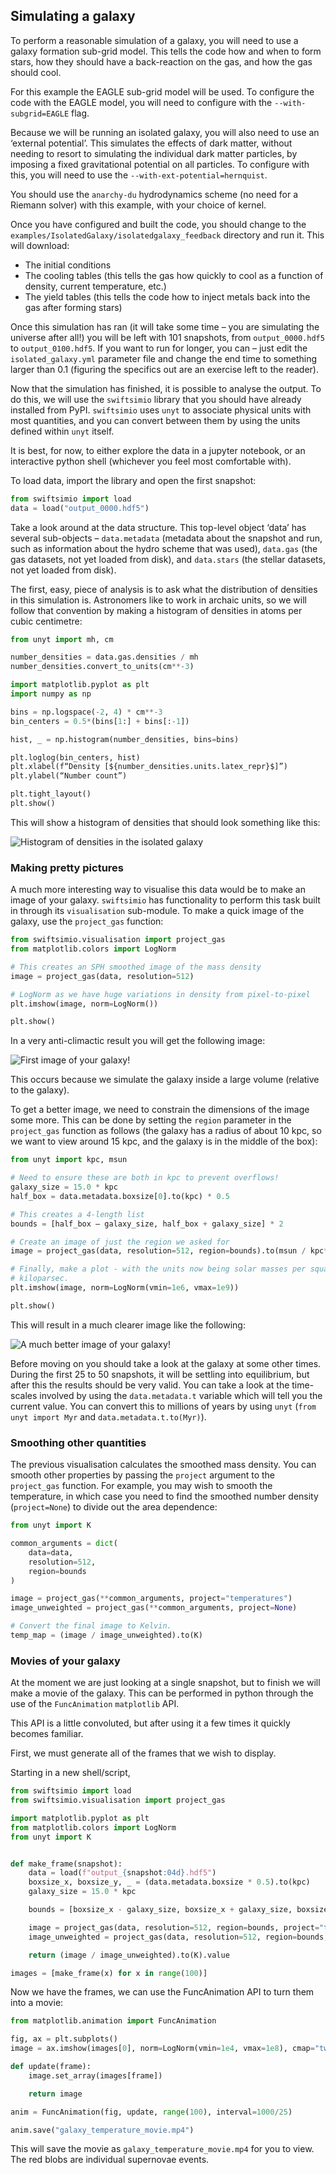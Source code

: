 ## Simulating a galaxy

To perform a reasonable simulation of a galaxy, you will need to use a galaxy
formation sub-grid model. This tells the code how and when to form stars, how
they should have a back-reaction on the gas, and how the gas should cool.

For this example the EAGLE sub-grid model will be used. To configure the code
with the EAGLE model, you will need to configure with the
`--with-subgrid=EAGLE` flag.

Because we will be running an isolated galaxy, you will also need to use an
‘external potential’. This simulates the effects of dark matter, without
needing to resort to simulating the individual dark matter particles, by
imposing a fixed gravitational potential on all particles. To configure with
this, you will need to use the `--with-ext-potential=hernquist`.

You should use the `anarchy-du` hydrodynamics scheme (no need for a Riemann
solver) with this example, with your choice of kernel.

Once you have configured and built the code, you should change to the
`examples/IsolatedGalaxy/isolatedgalaxy_feedback` directory and run it. This
will download:

+ The initial conditions
+ The cooling tables (this tells the gas how quickly to cool as a function
  of density, current temperature, etc.)
+ The yield tables (this tells the code how to inject metals back into the
  gas after forming stars)

Once this simulation has ran (it will take some time – you are simulating the
universe after all!) you will be left with 101 snapshots, from
`output_0000.hdf5` to `output_0100.hdf5`. If you want to run for longer, you can
– just edit the `isolated_galaxy.yml` parameter file and change the end time to
something larger than 0.1 (figuring the specifics out are an exercise left to
the reader).

Now that the simulation has finished, it is possible to analyse the output.
To do this, we will use the `swiftsimio` library that you should have already
installed from PyPI. `swiftsimio` uses `unyt` to associate physical units with
most quantities, and you can convert between them by using the units defined
within `unyt` itself.

It is best, for now, to either explore the data in a jupyter notebook, or an
interactive python shell (whichever you feel most comfortable with).

To load data, import the library and open the first snapshot:

```python
from swiftsimio import load
data = load("output_0000.hdf5")
```

Take a look around at the data structure. This top-level object ‘data’ has
several sub-objects – `data.metadata` (metadata about the snapshot and run,
such as information about the hydro scheme that was used), `data.gas` (the gas
datasets, not yet loaded from disk), and `data.stars` (the stellar datasets,
not yet loaded from disk).

The first, easy, piece of analysis is to ask what the distribution of
densities in this simulation is. Astronomers like to work in archaic units,
so we will follow that convention by making a histogram of densities in atoms
per cubic centimetre:

```python
from unyt import mh, cm

number_densities = data.gas.densities / mh
number_densities.convert_to_units(cm**-3)

import matplotlib.pyplot as plt
import numpy as np

bins = np.logspace(-2, 4) * cm**-3
bin_centers = 0.5*(bins[1:] + bins[:-1])

hist, _ = np.histogram(number_densities, bins=bins)

plt.loglog(bin_centers, hist)
plt.xlabel(f“Density [${number_densities.units.latex_repr}$]”)
plt.ylabel(“Number count”)

plt.tight_layout()
plt.show()
```

This will show a histogram of densities that should look something like this:

![Histogram of densities in the isolated galaxy](plots/density_histogram.png)

### Making pretty pictures

A much more interesting way to visualise this data would be to make an image
of your galaxy. `swiftsimio` has functionality to perform this task built in
through its `visualisation` sub-module. To make a quick image of the galaxy,
use the `project_gas` function:

```python
from swiftsimio.visualisation import project_gas
from matplotlib.colors import LogNorm

# This creates an SPH smoothed image of the mass density
image = project_gas(data, resolution=512)

# LogNorm as we have huge variations in density from pixel-to-pixel
plt.imshow(image, norm=LogNorm())

plt.show()
```

In a very anti-climactic result you will get the following image:

![First image of your galaxy!](first_image_of_galaxy.png)

This occurs because we simulate the galaxy inside a large volume (relative to
the galaxy).

To get a better image, we need to constrain the dimensions of the image some
more. This can be done by setting the `region` parameter in the `project_gas`
function as follows (the galaxy has a radius of about 10 kpc, so we want to
view around 15 kpc, and the galaxy is in the middle of the box):

```python
from unyt import kpc, msun

# Need to ensure these are both in kpc to prevent overflows!
galaxy_size = 15.0 * kpc
half_box = data.metadata.boxsize[0].to(kpc) * 0.5

# This creates a 4-length list
bounds = [half_box – galaxy_size, half_box + galaxy_size] * 2

# Create an image of just the region we asked for
image = project_gas(data, resolution=512, region=bounds).to(msun / kpc**2)

# Finally, make a plot - with the units now being solar masses per square
# kiloparsec.
plt.imshow(image, norm=LogNorm(vmin=1e6, vmax=1e9))

plt.show()
```

This will result in a much clearer image like the following:

![A much better image of your galaxy!](second_image_of_galaxy.png)

Before moving on you should take a look at the galaxy at some other times.
During the first 25 to 50 snapshots, it will be settling into equilibrium, but
after this the results should be very valid. You can take a look at the
time-scales involved by using the `data.metadata.t` variable which will
tell you the current value. You can convert this to millions of years by
using `unyt` (`from unyt import Myr` and `data.metadata.t.to(Myr)`).


### Smoothing other quantities

The previous visualisation calculates the smoothed mass density. You can
smooth other properties by passing the `project` argument to the `project_gas`
function. For example, you may wish to smooth the temperature, in which case
you need to find the smoothed number density (`project=None`) to divide out the
area dependence:

```python
from unyt import K

common_arguments = dict(
    data=data,
    resolution=512,
    region=bounds
)

image = project_gas(**common_arguments, project="temperatures")
image_unweighted = project_gas(**common_arguments, project=None)

# Convert the final image to Kelvin.
temp_map = (image / image_unweighted).to(K)
```

### Movies of your galaxy

At the moment we are just looking at a single snapshot, but to finish we will
make a movie of the galaxy. This can be performed in python through the use
of the `FuncAnimation` `matplotlib` API.

This API is a little convoluted, but after using it a few times it quickly
becomes familiar.

First, we must generate all of the frames that we wish to display.

Starting in a new shell/script,

```python
from swiftsimio import load
from swiftsimio.visualisation import project_gas

import matplotlib.pyplot as plt
from matplotlib.colors import LogNorm
from unyt import K


def make_frame(snapshot):
    data = load(f"output_{snapshot:04d}.hdf5")
    boxsize_x, boxsize_y, _ = (data.metadata.boxsize * 0.5).to(kpc)
    galaxy_size = 15.0 * kpc

    bounds = [boxsize_x - galaxy_size, boxsize_x + galaxy_size, boxsize_y - galaxy_size, boxsize_y + galaxy_size]

    image = project_gas(data, resolution=512, region=bounds, project="temperatures", parallel=True)
    image_unweighted = project_gas(data, resolution=512, region=bounds, project=None, parallel=True)

    return (image / image_unweighted).to(K).value

images = [make_frame(x) for x in range(100)]
```

Now we have the frames, we can use the FuncAnimation API to turn them into a movie:

```python
from matplotlib.animation import FuncAnimation

fig, ax = plt.subplots()
image = ax.imshow(images[0], norm=LogNorm(vmin=1e4, vmax=1e8), cmap="twilight")

def update(frame):
    image.set_array(images[frame])

    return image

anim = FuncAnimation(fig, update, range(100), interval=1000/25)

anim.save("galaxy_temperature_movie.mp4")
```

This will save the movie as `galaxy_temperature_movie.mp4` for you to view.
The red blobs are individual supernovae events.
